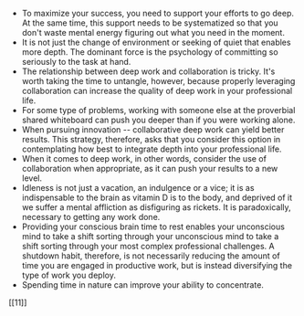 - To maximize your success, you need to support your efforts to go deep. At the same time, this support needs to be systematized so that you don't waste mental energy figuring out what you need in the moment.
- It is not just the change of environment or seeking of quiet that enables more depth. The dominant force is the psychology of committing so seriously to the task at hand.
- The relationship between deep work and collaboration is tricky. It's worth taking the time to untangle, however, because properly leveraging collaboration can increase the quality of deep work in your professional life.
- For some type of problems, working with someone else at the proverbial shared whiteboard can push you deeper than if you were working alone.
- When pursuing innovation -- collaborative deep work can yield better results. This strategy, therefore, asks that you consider this option in contemplating how best to integrate depth into your professional life.
- When it comes to deep work, in other words, consider the use of collaboration when appropriate, as it can push your results to a new level.
- Idleness is not just a vacation, an indulgence or a vice; it is as indispensable to the brain as vitamin D is to the body, and deprived of it we suffer a mental affliction as disfiguring as rickets. It is paradoxically, necessary to getting any work done.
- Providing your conscious brain time to rest enables your unconscious mind to take a shift sorting through your unconscious mind to take a shift sorting through your most complex professional challenges. A shutdown habit, therefore, is not necessarily reducing the amount of time you are engaged in productive work, but is instead diversifying the type of work you deploy.
- Spending time in nature can improve your ability to concentrate.


[[11]]